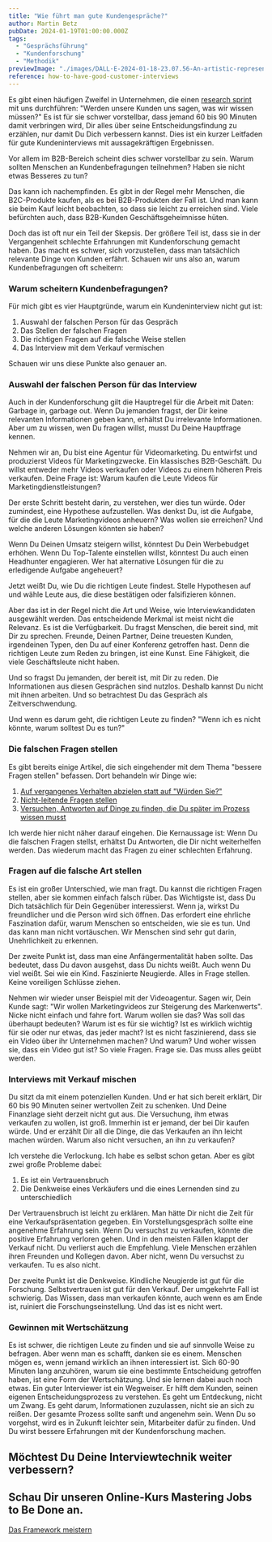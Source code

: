 ```yaml
---
title: "Wie führt man gute Kundengespräche?"
author: Martin Betz
pubDate: 2024-01-19T01:00:00.000Z
tags:
  - "Gesprächsführung"
  - "Kundenforschung"
  - "Methodik"
previewImage: "./images/DALL·E-2024-01-18-23.07.56-An-artistic-representation-of-a-customer-research-interview-situation-illustrated-in-a-watercolor-style-with-a-slightly-geometric-approach.-The-scene.png"
reference: how-to-have-good-customer-interviews
---
```


Es gibt einen häufigen Zweifel in Unternehmen, die einen [research sprint](/leistungen/customer-research-sprints/) mit uns durchführen: "Werden unsere Kunden uns sagen, was wir wissen müssen?" Es ist für sie schwer vorstellbar, dass jemand 60 bis 90 Minuten damit verbringen wird, Dir alles über seine Entscheidungsfindung zu erzählen, nur damit Du Dich verbessern kannst. Dies ist ein kurzer Leitfaden für gute Kundeninterviews mit aussagekräftigen Ergebnissen.

Vor allem im B2B-Bereich scheint dies schwer vorstellbar zu sein. Warum sollten Menschen an Kundenbefragungen teilnehmen? Haben sie nicht etwas Besseres zu tun?

Das kann ich nachempfinden. Es gibt in der Regel mehr Menschen, die B2C-Produkte kaufen, als es bei B2B-Produkten der Fall ist. Und man kann sie beim Kauf leicht beobachten, so dass sie leicht zu erreichen sind. Viele befürchten auch, dass B2B-Kunden Geschäftsgeheimnisse hüten.

Doch das ist oft nur ein Teil der Skepsis. Der größere Teil ist, dass sie in der Vergangenheit schlechte Erfahrungen mit Kundenforschung gemacht haben. Das macht es schwer, sich vorzustellen, dass man tatsächlich relevante Dinge von Kunden erfährt. Schauen wir uns also an, warum Kundenbefragungen oft scheitern:

### Warum scheitern Kundenbefragungen?

Für mich gibt es vier Hauptgründe, warum ein Kundeninterview nicht gut ist:

1. Auswahl der falschen Person für das Gespräch
2. Das Stellen der falschen Fragen
3. Die richtigen Fragen auf die falsche Weise stellen
4. Das Interview mit dem Verkauf vermischen

Schauen wir uns diese Punkte also genauer an.

### Auswahl der falschen Person für das Interview

Auch in der Kundenforschung gilt die Hauptregel für die Arbeit mit Daten: Garbage in, garbage out. Wenn Du jemanden fragst, der Dir keine relevanten Informationen geben kann, erhältst Du irrelevante Informationen. Aber um zu wissen, wen Du fragen willst, musst Du Deine Hauptfrage kennen.

Nehmen wir an, Du bist eine Agentur für Videomarketing. Du entwirfst und produzierst Videos für Marketingzwecke. Ein klassisches B2B-Geschäft. Du willst entweder mehr Videos verkaufen oder Videos zu einem höheren Preis verkaufen. Deine Frage ist: Warum kaufen die Leute Videos für Marketingdienstleistungen?

Der erste Schritt besteht darin, zu verstehen, wer dies tun würde. Oder zumindest, eine Hypothese aufzustellen. Was denkst Du, ist die Aufgabe, für die die Leute Marketingvideos anheuern? Was wollen sie erreichen? Und welche anderen Lösungen könnten sie haben?

Wenn Du Deinen Umsatz steigern willst, könntest Du Dein Werbebudget erhöhen. Wenn Du Top-Talente einstellen willst, könntest Du auch einen Headhunter engagieren. Wer hat alternative Lösungen für die zu erledigende Aufgabe angeheuert?

Jetzt weißt Du, wie Du die richtigen Leute findest. Stelle Hypothesen auf und wähle Leute aus, die diese bestätigen oder falsifizieren können.

Aber das ist in der Regel nicht die Art und Weise, wie Interviewkandidaten ausgewählt werden. Das entscheidende Merkmal ist meist nicht die Relevanz. Es ist die Verfügbarkeit. Du fragst Menschen, die bereit sind, mit Dir zu sprechen. Freunde, Deinen Partner, Deine treuesten Kunden, irgendeinen Typen, den Du auf einer Konferenz getroffen hast. Denn die richtigen Leute zum Reden zu bringen, ist eine Kunst. Eine Fähigkeit, die viele Geschäftsleute nicht haben.

Und so fragst Du jemanden, der bereit ist, mit Dir zu reden. Die Informationen aus diesen Gesprächen sind nutzlos. Deshalb kannst Du nicht mit ihnen arbeiten. Und so betrachtest Du das Gespräch als Zeitverschwendung.

Und wenn es darum geht, die richtigen Leute zu finden? "Wenn ich es nicht könnte, warum solltest Du es tun?"

### Die falschen Fragen stellen

Es gibt bereits einige Artikel, die sich eingehender mit dem Thema "bessere Fragen stellen" befassen. Dort behandeln wir Dinge wie:

1. [Auf vergangenes Verhalten abzielen statt auf "Würden Sie?"](/blog/fuenf-schritte-um-bessere-fragen-zu-stellen/)
2. [Nicht-leitende Fragen stellen](/blog/wuerden-sie-lieber-einen-delphin-essen-oder-unser-produkt-kaufen/)
3. [Versuchen, Antworten auf Dinge zu finden, die Du später im Prozess wissen musst](/blog/strukturierung-ungelernter-informationen/)

Ich werde hier nicht näher darauf eingehen. Die Kernaussage ist: Wenn Du die falschen Fragen stellst, erhältst Du Antworten, die Dir nicht weiterhelfen werden. Das wiederum macht das Fragen zu einer schlechten Erfahrung.

### Fragen auf die falsche Art stellen

Es ist ein großer Unterschied, wie man fragt. Du kannst die richtigen Fragen stellen, aber sie kommen einfach falsch rüber. Das Wichtigste ist, dass Du Dich tatsächlich für Dein Gegenüber interessierst. Wenn ja, wirkst Du freundlicher und die Person wird sich öffnen. Das erfordert eine ehrliche Faszination dafür, warum Menschen so entscheiden, wie sie es tun. Und das kann man nicht vortäuschen. Wir Menschen sind sehr gut darin, Unehrlichkeit zu erkennen.

Der zweite Punkt ist, dass man eine Anfängermentalität haben sollte. Das bedeutet, dass Du davon ausgehst, dass Du nichts weißt. Auch wenn Du viel weißt. Sei wie ein Kind. Faszinierte Neugierde. Alles in Frage stellen. Keine voreiligen Schlüsse ziehen.

Nehmen wir wieder unser Beispiel mit der Videoagentur. Sagen wir, Dein Kunde sagt: "Wir wollen Marketingvideos zur Steigerung des Markenwerts". Nicke nicht einfach und fahre fort. Warum wollen sie das? Was soll das überhaupt bedeuten? Warum ist es für sie wichtig? Ist es wirklich wichtig für sie oder nur etwas, das jeder macht? Ist es nicht faszinierend, dass sie ein Video über ihr Unternehmen machen? Und warum? Und woher wissen sie, dass ein Video gut ist? So viele Fragen. Frage sie. Das muss alles geübt werden.

### Interviews mit Verkauf mischen

Du sitzt da mit einem potenziellen Kunden. Und er hat sich bereit erklärt, Dir 60 bis 90 Minuten seiner wertvollen Zeit zu schenken. Und Deine Finanzlage sieht derzeit nicht gut aus. Die Versuchung, ihm etwas verkaufen zu wollen, ist groß. Immerhin ist er jemand, der bei Dir kaufen würde. Und er erzählt Dir all die Dinge, die das Verkaufen an ihn leicht machen würden. Warum also nicht versuchen, an ihn zu verkaufen?

Ich verstehe die Verlockung. Ich habe es selbst schon getan. Aber es gibt zwei große Probleme dabei:

1. Es ist ein Vertrauensbruch
2. Die Denkweise eines Verkäufers und die eines Lernenden sind zu unterschiedlich

Der Vertrauensbruch ist leicht zu erklären. Man hätte Dir nicht die Zeit für eine Verkaufspräsentation gegeben. Ein Vorstellungsgespräch sollte eine angenehme Erfahrung sein. Wenn Du versuchst zu verkaufen, könnte die positive Erfahrung verloren gehen. Und in den meisten Fällen klappt der Verkauf nicht. Du verlierst auch die Empfehlung. Viele Menschen erzählen ihren Freunden und Kollegen davon. Aber nicht, wenn Du versuchst zu verkaufen. Tu es also nicht.

Der zweite Punkt ist die Denkweise. Kindliche Neugierde ist gut für die Forschung. Selbstvertrauen ist gut für den Verkauf. Der umgekehrte Fall ist schwierig. Das Wissen, dass man verkaufen könnte, auch wenn es am Ende ist, ruiniert die Forschungseinstellung. Und das ist es nicht wert.

### Gewinnen mit Wertschätzung

Es ist schwer, die richtigen Leute zu finden und sie auf sinnvolle Weise zu befragen. Aber wenn man es schafft, danken sie es einem. Menschen mögen es, wenn jemand wirklich an ihnen interessiert ist. Sich 60-90 Minuten lang anzuhören, warum sie eine bestimmte Entscheidung getroffen haben, ist eine Form der Wertschätzung. Und sie lernen dabei auch noch etwas. Ein guter Interviewer ist ein Wegweiser. Er hilft dem Kunden, seinen eigenen Entscheidungsprozess zu verstehen. Es geht um Entdeckung, nicht um Zwang. Es geht darum, Informationen zuzulassen, nicht sie an sich zu reißen. Der gesamte Prozess sollte sanft und angenehm sein. Wenn Du so vorgehst, wird es in Zukunft leichter sein, Mitarbeiter dafür zu finden. Und Du wirst bessere Erfahrungen mit der Kundenforschung machen.

## Möchtest Du Deine Interviewtechnik weiter verbessern?

## Schau Dir unseren Online-Kurs Mastering Jobs to Be Done an.

[Das Framework meistern](/leistungen/mastering-jobs-to-be-done-online-workshop/)
